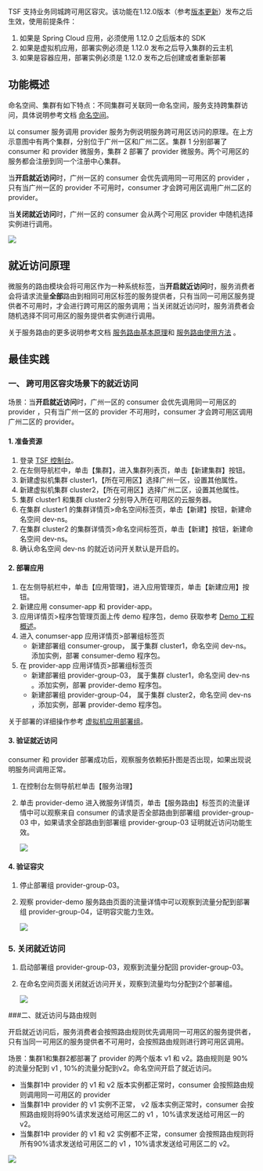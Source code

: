 TSF 支持业务同城跨可用区容灾。该功能在1.12.0版本（参考[版本更新](https://cloud.tencent.com/document/product/649/19020)）发布之后生效，使用前提条件：

1. 如果是 Spring Cloud 应用，必须使用 1.12.0 之后版本的 SDK
2. 如果是虚拟机应用，部署实例必须是 1.12.0 发布之后导入集群的云主机
3. 如果是容器应用，部署实例必须是 1.12.0 发布之后创建或者重新部署



## 功能概述

命名空间、集群有如下特点：不同集群可关联同一命名空间，服务支持跨集群访问，具体说明参考文档 [命名空间](https://cloud.tencent.com/document/product/649/15522)。

以 consumer 服务调用 provider 服务为例说明服务跨可用区访问的原理。在上方示意图中有两个集群，分别位于广州一区和广州二区。集群 1 分别部署了 consumer 和 provider 微服务，集群 2 部署了 provider 微服务。两个可用区的服务都会注册到同一个注册中心集群。

当**开启就近访问**时，广州一区的 consumer 会优先调用同一可用区的 provider ，只有当广州一区的 provider 不可用时，consumer 才会跨可用区调用广州二区的 provider。

当**关闭就近访问**时，广州一区的 consumer 会从两个可用区 provider 中随机选择实例进行调用。

![](https://main.qcloudimg.com/raw/1c5db39b722ed3ee4506b5a6bd90ff79.png)

## 就近访问原理

微服务的路由模块会将可用区作为一种系统标签，当**开启就近访问**时，服务消费者会将请求流量**全部**路由到相同可用区标签的服务提供者，只有当同一可用区服务提供者不可用时，才会进行跨可用区的服务调用；当关闭就近访问时，服务消费者会随机选择不同可用区的服务提供者实例进行调用。

关于服务路由的更多说明参考文档 [服务路由基本原理](https://cloud.tencent.com/document/product/649/18860)和 [服务路由使用方法](https://cloud.tencent.com/document/product/649/18861) 。



## 最佳实践

### 一、 跨可用区容灾场景下的就近访问

场景：当**开启就近访问**时，广州一区的 consumer 会优先调用同一可用区的 provider ，只有当广州一区的 provider 不可用时，consumer 才会跨可用区调用广州二区的 provider。

#### 1. 准备资源

1. 登录 [TSF 控制台](https://console.cloud.tencent.com/tsf)。
2. 在左侧导航栏中，单击【集群】，进入集群列表页，单击【新建集群】按钮。
3. 新建虚拟机集群 cluster1，【所在可用区】选择广州一区，设置其他属性。
4. 新建虚拟机集群 cluster2，【所在可用区】选择广州二区，设置其他属性。
5. 集群 cluster1 和集群 cluster2 分别导入所在可用区的云服务器。
6. 在集群 cluster1 的集群详情页>命名空间标签页，单击【新建】按钮，新建命名空间 dev-ns。
7. 在集群 cluster2 的集群详情页>命名空间标签页，单击【新建】按钮，新建命名空间 dev-ns。
8. 确认命名空间 dev-ns 的就近访问开关默认是开启的。

#### 2. 部署应用

1. 在左侧导航栏中，单击【应用管理】，进入应用管理页，单击【新建应用】按钮。
2. 新建应用 consumer-app 和 provider-app。
3. 应用详情页>程序包管理页面上传 demo 程序包，demo 获取参考 [Demo 工程概述](https://cloud.tencent.com/document/product/649/20261)。
4. 进入 conumser-app 应用详情页>部署组标签页
   - 新建部署组 consumer-group， 属于集群 cluster1，命名空间 dev-ns。添加实例，部署 consumer-demo 程序包。
5. 在 provider-app 应用详情页>部署组标签页
   - 新建部署组 provider-group-03，  属于集群 cluster1，命名空间 dev-ns 。添加实例，部署 provider-demo 程序包。
   - 新建部署组 provider-group-04，  属于集群 cluster2，命名空间 dev-ns ，添加实例，部署 provider-demo 程序包。

关于部署的详细操作参考 [虚拟机应用部署组](<https://cloud.tencent.com/document/product/649/15524>)。

#### 3. 验证就近访问

consumer 和 provider 部署成功后，观察服务依赖拓扑图是否出现，如果出现说明服务间调用正常。

1. 在控制台左侧导航栏单击【服务治理】

2. 单击 provider-demo 进入微服务详情页，单击【服务路由】标签页的流量详情中可以观察来自 consumer 的请求是否全部路由到部署组 provider-group-03 中，如果请求全部路由到部署组 provider-group-03  证明就近访问功能生效。

   ![](https://main.qcloudimg.com/raw/deb1fb55afc51b66f16ba3bd855b1d11.png)



#### 4. 验证容灾

1. 停止部署组 provider-group-03。

2. 观察 provider-demo 服务路由页面的流量详情中可以观察到流量分配到部署组 provider-group-04，证明容灾能力生效。 

   ![](https://main.qcloudimg.com/raw/2a368c1aad8e1278c8d09a4ea2834e07.png)

### 5. 关闭就近访问

1. 启动部署组 provider-group-03，观察到流量分配回 provider-group-03。

2. 在命名空间页面关闭就近访问开关，观察到流量均匀分配到2个部署组。

   ![](https://main.qcloudimg.com/raw/0cbcb5d5741f6d9da129bc0d5b7b5fed.png)

###二、就近访问与路由规则

开启就近访问后，服务消费者会按照路由规则优先调用同一可用区的服务提供者，只有当同一可用区的服务提供者不可用时，会按照路由规则进行跨可用区调用。

场景：集群1和集群2都部署了 provider 的两个版本 v1 和 v2。路由规则是 90% 的流量分配到 v1 , 10%的流量分配到v2。命名空间开启了就近访问。

- 当集群1中 provider 的 v1 和 v2 版本实例都正常时，consumer 会按照路由规则调用同一可用区的 provider
- 当集群1中 provider 的 v1 实例不正常， v2 版本实例正常时，consumer 会按照路由规则将90%请求发送给可用区二的 v1 ，10%请求发送给可用区一的 v2。
- 当集群1中 provider 的 v1 和 v2 实例都不正常，consumer 会按照路由规则将所有90%请求发送给可用区二的 v1 ，10%请求发送给可用区二的 v2。

![](https://main.qcloudimg.com/raw/a987570ce5e1b987cff335f8f1b88bb4.png)

